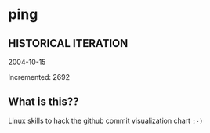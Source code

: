 # ping

## HISTORICAL ITERATION
2004-10-15

Incremented: 2692

## What is this?? 
Linux skills to hack the github commit visualization chart `;-)`

